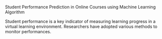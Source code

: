 Student Performance Prediction in Online Courses using Machine Learning Algorithm

Student performance is a key indicator of measuring learning progress in a virtual learning environment. Researchers have adopted various methods to monitor performances.
